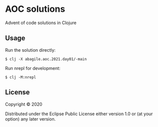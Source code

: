 # AOC solutions

Advent of code solutions in Clojure

## Usage

Run the solution directly:

    $ clj -X abagile.aoc.2021.day01/-main

Run nrepl for development:

    $ clj -M:nrepl

## License

Copyright © 2020

Distributed under the Eclipse Public License either version 1.0 or (at
your option) any later version.
